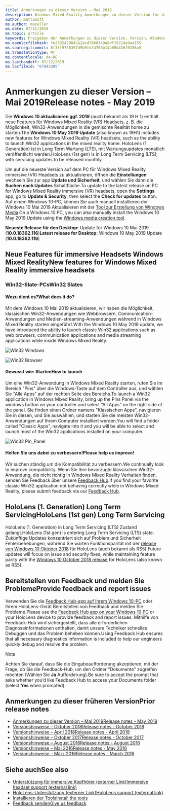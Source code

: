 ```yaml
---
title: Anmerkungen zu dieser Version – Mai 2019
description: Windows Mixed Reality Anmerkungen zu dieser Version für das Windows 10 können 2019 (auch bekannt als 19 H 1) aktualisieren.
author: mattzmsft
ms.author: mazeller
ms.date: 07/11/2019
ms.topic: article
keywords: Freigeben der Anmerkungen zu dieser Version, Version, Windows 10, Build, 19-h-1, Betriebssystem, Mai 2019
ms.openlocfilehash: fe2532429842a2acd7868349a8df19214e9ae155
ms.sourcegitcommit: 8f3ff9738397d9b9fdf4703b14b89d416f0186a5
ms.translationtype: MT
ms.contentlocale: de-DE
ms.lasthandoff: 07/12/2019
ms.locfileid: "67843305"
---
```

# <a name="release-notes---may-2019"></a><span data-ttu-id="bcd02-104">Anmerkungen zu dieser Version – Mai 2019</span><span class="sxs-lookup"><span data-stu-id="bcd02-104">Release notes - May 2019</span></span>

<span data-ttu-id="bcd02-105">Die **Windows 10 aktualisieren ggf. 2019** (auch bekannt als 19 H 1) enthält neue Features für Windows Mixed Reality (VR) Headsets, z. B. die Möglichkeit, Win32-Anwendungen in die gemischte Realität home zu starten.</span><span class="sxs-lookup"><span data-stu-id="bcd02-105">The **Windows 10 May 2019 Update** (also known as 19H1) includes new features for Windows Mixed Reality (VR) headsets, such as the ability to launch Win32 applications in the mixed reality home.</span></span> <span data-ttu-id="bcd02-106">HoloLens (1. Generation) ist in Long Term Wartung (LTS), mit Wartungsupdates monatlich veröffentlicht werden.</span><span class="sxs-lookup"><span data-stu-id="bcd02-106">HoloLens (1st gen) is in Long Term Servicing (LTS), with servicing updates to be released monthly.</span></span>

<span data-ttu-id="bcd02-107">Um auf die neueste Version auf dem PC für Windows Mixed Reality immersive (VR) Headsets zu aktualisieren, öffnen die **Einstellungen** wechseln Sie zur app **Update und Sicherheit**, und wählen Sie dann die **Suchen nach Updates** Schaltfläche.</span><span class="sxs-lookup"><span data-stu-id="bcd02-107">To update to the latest release on PC for Windows Mixed Reality immersive (VR) headsets, open the **Settings** app, go to **Update & Security**, then select the **Check for updates** button.</span></span> <span data-ttu-id="bcd02-108">Auf einem Windows 10-PC, können Sie auch manuell installieren der Windows 10 Mai 2019 Aktualisieren mit der [Tool zur Erstellung von Windows Media](https://www.microsoft.com/software-download/windows10).</span><span class="sxs-lookup"><span data-stu-id="bcd02-108">On a Windows 10 PC, you can also manually install the Windows 10 May 2019 Update using the [Windows media creation tool](https://www.microsoft.com/software-download/windows10).</span></span>

<span data-ttu-id="bcd02-109">**Neueste Release für den Desktop:** Update für Windows 10 Mai 2019 (**10.0.18362.116**)</span><span class="sxs-lookup"><span data-stu-id="bcd02-109">**Latest release for Desktop:** Windows 10 May 2019 Update (**10.0.18362.116**)</span></span><br>

## <a name="new-features-for-windows-mixed-reality-immersive-headsets"></a><span data-ttu-id="bcd02-110">Neue Features für immersive Headsets Windows Mixed Reality</span><span class="sxs-lookup"><span data-stu-id="bcd02-110">New features for Windows Mixed Reality immersive headsets</span></span>

### <a name="win32-slates"></a><span data-ttu-id="bcd02-111">Win32-Slate-PCs</span><span class="sxs-lookup"><span data-stu-id="bcd02-111">Win32 Slates</span></span>

#### <a name="what-does-it-do"></a><span data-ttu-id="bcd02-112">Wozu dient es?</span><span class="sxs-lookup"><span data-stu-id="bcd02-112">What does it do?</span></span> 
<span data-ttu-id="bcd02-113">Mit dem Windows 10 Mai 2019 aktualisieren, wir haben die Möglichkeit, klassischen Win32-Anwendungen wie Webbrowsern, Communication-Anwendungen und Medien-streaming-Anwendungen während in Windows Mixed Reality starten eingeführt.</span><span class="sxs-lookup"><span data-stu-id="bcd02-113">With the Windows 10 May 2019 update, we have introduced the ability to launch classic Win32 applications such as web browsers, communication applications and media streaming applications while inside Windows Mixed Reality.</span></span> 

![Win32 Windows](images/mr-win32-slates-1.png)

![Win32 Browser](images/mr-win32-slates-2.png)

#### <a name="how-to-launch"></a><span data-ttu-id="bcd02-116">Gewusst wie: Starten</span><span class="sxs-lookup"><span data-stu-id="bcd02-116">How to launch</span></span>
<span data-ttu-id="bcd02-117">Um eine Win32-Anwendung in Windows Mixed Reality starten, rufen Sie im Bereich "Pins" über die Windows-Taste auf dem Controller aus, und wählen Sie "Alle Apps" auf der rechten Seite des Bereichs.</span><span class="sxs-lookup"><span data-stu-id="bcd02-117">To launch a Win32 application in Windows Mixed Reality, bring up the Pins Panel via the windows button on your controller and select “All Apps” on the right side of the panel.</span></span>  <span data-ttu-id="bcd02-118">Sie finden einen Ordner namens "Klassischen Apps", navigieren Sie in diesen, und Sie auswählen, und starten Sie die meisten Win32-Anwendungen auf Ihrem Computer installiert werden.</span><span class="sxs-lookup"><span data-stu-id="bcd02-118">You will find a folder called "Classic Apps", navigate into it and you will be able to select and launch most of the Win32 applications installed on your computer.</span></span>

![Win32 Pin_Panel](images/mr-win32-slates-pinspanel.png)

#### <a name="please-help-us-improve"></a><span data-ttu-id="bcd02-120">Helfen Sie uns dabei zu verbessern!</span><span class="sxs-lookup"><span data-stu-id="bcd02-120">Please help us improve!</span></span>
<span data-ttu-id="bcd02-121">Wir suchen ständig um die Kompatibilität zu verbessern.</span><span class="sxs-lookup"><span data-stu-id="bcd02-121">We continually look to improve compatibility.</span></span>  <span data-ttu-id="bcd02-122">Wenn Sie Ihre bevorzugte klassischen Win32-Anwendung, die nicht richtig in Windows Mixed Reality Verhalten finden, senden Sie Feedback über unsere [Feedback Hub](https://support.microsoft.com/en-us/help/4021566/windows-10-send-feedback-to-microsoft-with-feedback-hub).</span><span class="sxs-lookup"><span data-stu-id="bcd02-122">If you find your favorite classic Win32 application not behaving correctly while in Windows Mixed Reality, please submit feedback via our [Feedback Hub](https://support.microsoft.com/en-us/help/4021566/windows-10-send-feedback-to-microsoft-with-feedback-hub).</span></span>

## <a name="hololens-1st-gen-long-term-servicing"></a><span data-ttu-id="bcd02-123">HoloLens (1. Generation) Long Term Servicing</span><span class="sxs-lookup"><span data-stu-id="bcd02-123">HoloLens (1st gen) Long Term Servicing</span></span>

<span data-ttu-id="bcd02-124">HoloLens (1. Generation) in Long Term Servicing (LTS) Zustand gelangt.</span><span class="sxs-lookup"><span data-stu-id="bcd02-124">HoloLens (1st gen) is entering Long Term Servicing (LTS) state.</span></span> <span data-ttu-id="bcd02-125">Zukünftige Updates konzentriert sich auf Problem und Sicherheit Fehlerbehebungen, während Sie warten Funktionsparität mit der [release von Windows 10 Oktober 2018](release-notes-october-2018.md) für HoloLens (auch bekannt als RS5).</span><span class="sxs-lookup"><span data-stu-id="bcd02-125">Future updates will focus on issue and security fixes, while maintaining feature parity with the [Windows 10 October 2018 release](release-notes-october-2018.md) for HoloLens (also known as RS5).</span></span> 

## <a name="provide-feedback-and-report-issues"></a><span data-ttu-id="bcd02-126">Bereitstellen von Feedback und melden Sie Probleme</span><span class="sxs-lookup"><span data-stu-id="bcd02-126">Provide feedback and report issues</span></span>

<span data-ttu-id="bcd02-127">Verwenden Sie die [Feedback Hub-app auf Ihrem Windows 10-PC](give-us-feedback.md) oder Ihrem HoloLens-Gerät Bereitstellen von Feedback und melden Sie Probleme.</span><span class="sxs-lookup"><span data-stu-id="bcd02-127">Please use the [Feedback Hub app on your Windows 10 PC](give-us-feedback.md) or your HoloLens device to provide feedback and report issues.</span></span> <span data-ttu-id="bcd02-128">Mithilfe von Feedback-Hub wird sichergestellt, dass alle erforderlichen Diagnoseinformationen enthalten, damit unsere Techniker schnelles Debuggen und das Problem beheben können.</span><span class="sxs-lookup"><span data-stu-id="bcd02-128">Using Feedback Hub ensures that all necessary diagnostics information is included to help our engineers quickly debug and resolve the problem.</span></span>

>[!NOTE]
><span data-ttu-id="bcd02-129">Achten Sie darauf, dass Sie die Eingabeaufforderung akzeptieren, mit der Frage, ob Sie die Feedback-Hub, um den Ordner "Dokumente" zugreifen möchten (Wählen Sie **Ja** Aufforderung).</span><span class="sxs-lookup"><span data-stu-id="bcd02-129">Be sure to accept the prompt that asks whether you’d like Feedback Hub to access your Documents folder (select **Yes** when prompted).</span></span>

## <a name="prior-release-notes"></a><span data-ttu-id="bcd02-130">Anmerkungen zu dieser früheren Version</span><span class="sxs-lookup"><span data-stu-id="bcd02-130">Prior release notes</span></span>

* [<span data-ttu-id="bcd02-131">Anmerkungen zu dieser Version – Mai 2019</span><span class="sxs-lookup"><span data-stu-id="bcd02-131">Release notes - May 2019</span></span>](release-notes-may-2019.md)
* [<span data-ttu-id="bcd02-132">Versionshinweise – Oktober 2018</span><span class="sxs-lookup"><span data-stu-id="bcd02-132">Release notes - October 2018</span></span>](release-notes-october-2018.md)
* [<span data-ttu-id="bcd02-133">Versionshinweise – April 2018</span><span class="sxs-lookup"><span data-stu-id="bcd02-133">Release notes - April 2018</span></span>](release-notes-april-2018.md)
* [<span data-ttu-id="bcd02-134">Versionshinweise – Oktober 2017</span><span class="sxs-lookup"><span data-stu-id="bcd02-134">Release notes - October 2017</span></span>](release-notes-october-2017.md)
* [<span data-ttu-id="bcd02-135">Versionshinweise – August 2016</span><span class="sxs-lookup"><span data-stu-id="bcd02-135">Release notes - August 2016</span></span>](release-notes-august-2016.md)
* [<span data-ttu-id="bcd02-136">Versionshinweise – Mai 2016</span><span class="sxs-lookup"><span data-stu-id="bcd02-136">Release notes - May 2016</span></span>](release-notes-may-2016.md)
* [<span data-ttu-id="bcd02-137">Versionshinweise – März 2016</span><span class="sxs-lookup"><span data-stu-id="bcd02-137">Release notes - March 2016</span></span>](release-notes-march-2016.md)

## <a name="see-also"></a><span data-ttu-id="bcd02-138">Siehe auch</span><span class="sxs-lookup"><span data-stu-id="bcd02-138">See also</span></span>
* [<span data-ttu-id="bcd02-139">Unterstützung für immersive Kopfhörer (externer Link)</span><span class="sxs-lookup"><span data-stu-id="bcd02-139">Immersive headset support (external link)</span></span>](https://docs.microsoft.com/windows/mixed-reality/enthusiast-guide/troubleshooting-windows-mixed-reality)
* [<span data-ttu-id="bcd02-140">HoloLens-Unterstützung (externer Link)</span><span class="sxs-lookup"><span data-stu-id="bcd02-140">HoloLens support (external link)</span></span>](https://support.microsoft.com/products/hololens)
* [<span data-ttu-id="bcd02-141">Installieren der Tools</span><span class="sxs-lookup"><span data-stu-id="bcd02-141">Install the tools</span></span>](install-the-tools.md)
* [<span data-ttu-id="bcd02-142">Feedback senden</span><span class="sxs-lookup"><span data-stu-id="bcd02-142">Give us feedback</span></span>](give-us-feedback.md)

